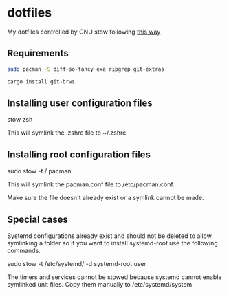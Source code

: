 # dotfiles

My dotfiles controlled by GNU stow following [this way](https://farseerfc.me/using-gnu-stow-to-manage-your-dotfiles.html)

## Requirements

```bash
sudo pacman -S diff-so-fancy exa ripgrep git-extras
```

```bash
cargo install git-brws
```

## Installing user configuration files

stow zsh

This will symlink the .zshrc file to ~/.zshrc.

## Installing root configuration files

sudo stow -t / pacman

This will symlink the pacman.conf file to /etc/pacman.conf.

Make sure the file doesn't already exist or a symlink cannot be made.

## Special cases

Systemd configurations already exist and should not be deleted to allow symlinking a folder so if you want to install systemd-root use the following commands.

sudo stow -t /etc/systemd/ -d systemd-root user

The timers and services cannot be stowed because systemd cannot enable symlinked unit files. Copy them manually to /etc/systemd/system
